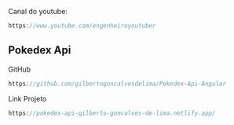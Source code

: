 Canal do youtube:

```js
https://www.youtube.com/engenheiroyoutuber
```

## Pokedex Api

GitHub

```js
https://github.com/gilbertogoncalvesdelima/Pokedex-Api-Angular
```

Link Projeto

```js
https://pokedex-api-gilberto-goncalves-de-lima.netlify.app/
```

